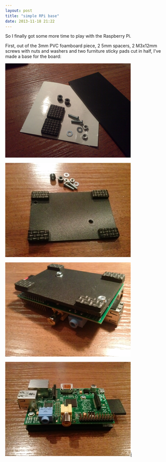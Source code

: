 ```yaml
---
layout: post
title: "simple RPi base"
date: 2013-11-18 21:22
---
```


So I finally got some more time to play with the Raspberry Pi.

First, out of the 3mm PVC foamboard piece, 2 5mm spacers, 2 M3x12mm screws
with nuts and washers and two furniture sticky pads cut in half,
I've made a base for the board:

<p><a href="/img/pi-base-1.png">
<img src="/img/pi-base-1.png" width="400"/>
</a></p>

<p><a href="/img/pi-base-2.png">
<img src="/img/pi-base-2.png" width="400"/>
</a></p>

<p><a href="/img/pi-base-3.png">
<img src="/img/pi-base-3.png" width="400"/>
</a></p>

<p><a href="/img/pi-base-4.png">
<img src="/img/pi-base-4.png" width="400"/>i
</a></p>
